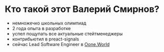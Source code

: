 # Кто такой этот Валерий Смирнов?
- немножечко школьных олимпиад
- 2 года опыта в разработке 
- успел пощупать все актуальные стейтменеджеры
- контрибьютил в preact-signals
- сейчас Lead Software Engineer в [Oone.World](https://oone.world)

<!--
Самый молодой спикер на конфе

Побеждал в олимпидах

Начал со сложных проектов

Выбирал стейтменеджеры читая source

Автор утилит для preact signals

Сейчас работаю в компании, мотивирует водителей водить отвественно

Одна из интересных задач:
- реализовал оптимизировнную обработку геоданных на мобилке
-->
